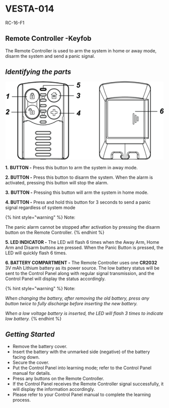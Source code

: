 # VESTA-014

RC-16-F1

## Remote Controller -Keyfob

The Remote Controller is used to arm the system in home or away mode, disarm the system and send a panic signal.

## _**Identifying the parts**_

![RC-16 2](<.gitbook/assets/0 (11).jpeg>)

**1.** **BUTTON -** Press this button to arm the system in away mode.

**2. BUTTON -** Press this button to disarm the system. When the alarm is activated, pressing this button will stop the alarm.

**3.**  **BUTTON -** Pressing this button will arm the system in home mode.

**4. BUTTON -** Press and hold this button for 3 seconds to send a panic signal regardless of system mode

{% hint style="warning" %}
Note:

The panic alarm cannot be stopped after activation by pressing the disarm button on the Remote Controller.
{% endhint %}

**5. LED INDICATOR -** The LED will flash 6 times when the Away Arm, Home Arm and Disarm buttons are pressed. When the Panic Button is pressed, the LED will quickly flash 6 times.

**6. BATTERY COMPARTMENT -** The Remote Controller uses one **CR2032** 3V mAh Lithium battery as its power source. The low battery status will be sent to the Control Panel along with regular signal transmission, and the Control Panel will display the status accordingly.

{% hint style="warning" %}
Note:

_When changing the battery, after removing the old battery, press any button twice to fully discharge before inserting the new battery._

_When a low voltage battery is inserted, the LED will flash 3 times to indicate low battery._
{% endhint %}

## _**Getting Started**_

* Remove the battery cover.
* Insert the battery with the unmarked side (negative) of the battery facing down.
* Secure the cover.
* Put the Control Panel into learning mode; refer to the Control Panel manual for details.
* Press any buttons on the Remote Controller.
* If the Control Panel receives the Remote Controller signal successfully, it will display the information accordingly.
* Please refer to your Control Panel manual to complete the learning process.
